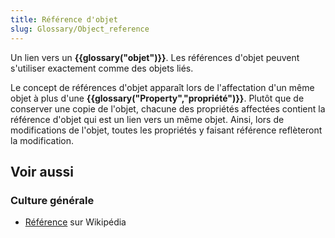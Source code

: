 ```yaml
---
title: Référence d'objet
slug: Glossary/Object_reference
---
```


Un lien vers un **{{glossary("objet")}}**. Les références d'objet peuvent s'utiliser exactement comme des objets liés.

Le concept de références d'objet apparaît lors de l'affectation d'un même objet à plus d'une **{{glossary("Property","propriété")}}**. Plutôt que de conserver une copie de l'objet, chacune des propriétés affectées contient la référence d'objet qui est un lien vers un même objet. Ainsi, lors de modifications de l'objet, toutes les propriétés y faisant référence reflèteront la modification.

## Voir aussi

### Culture générale

- [Référence](<https://fr.wikipedia.org/wiki/Référence_(programmation)>) sur Wikipédia
